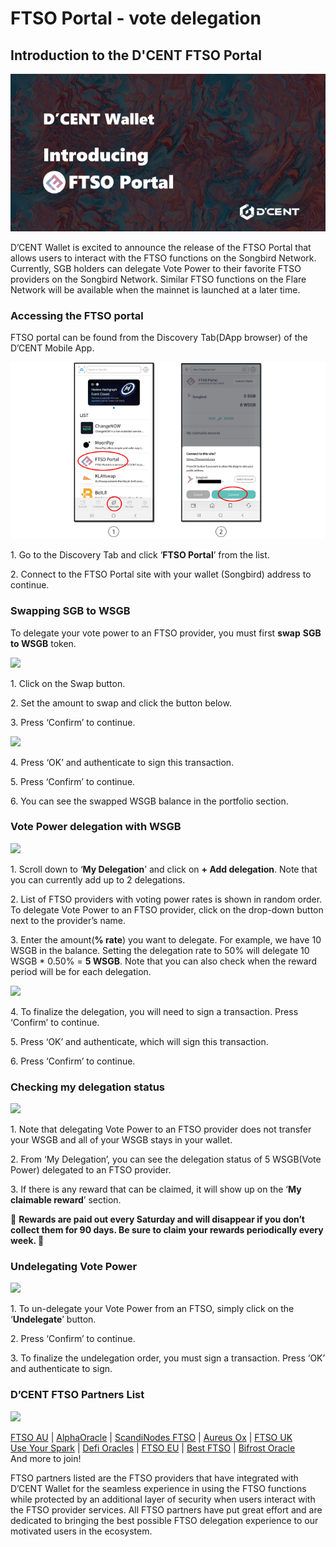 # FTSO Portal - vote delegation

## Introduction to the D'CENT FTSO Portal

![](<../.gitbook/assets/image (243).png>)

D’CENT Wallet is excited to announce the release of the FTSO Portal that allows users to interact with the FTSO functions on the Songbird Network. Currently, SGB ​​holders can delegate Vote Power to their favorite FTSO providers on the Songbird Network. Similar FTSO functions on the Flare Network will be available when the mainnet is launched at a later time.

### Accessing the FTSO portal <a href="9a62" id="9a62"></a>

FTSO portal can be found from the Discovery Tab(DApp browser) of the D’CENT Mobile App.

![](<../.gitbook/assets/image (244).png>)

1\. Go to the Discovery Tab and click ‘**FTSO Portal**’ from the list.

2\. Connect to the FTSO Portal site with your wallet (Songbird) address to continue.

### Swapping SGB to WSGB <a href="7f0c" id="7f0c"></a>

To delegate your vote power to an FTSO provider, you must first **swap** **SGB to WSGB** token.

![](https://miro.medium.com/max/700/1\*OlWp8oOVayuyaHXhsxgRhA.png)

1\. Click on the Swap button.

2\. Set the amount to swap and click the button below.

3\. Press ‘Confirm’ to continue.

![](https://miro.medium.com/max/700/1\*NrzXDkivzWK1Slf\_FPlb3g.png)

4\. Press ‘OK’ and authenticate to sign this transaction.

5\. Press ‘Confirm’ to continue.

6\. You can see the swapped WSGB balance in the portfolio section.

### Vote Power delegation with WSGB <a href="49a0" id="49a0"></a>

![](https://miro.medium.com/max/700/1\*vvGOXt5WklWsImKa32wmgg.png)

1\. Scroll down to ‘**My Delegation**’ and click on **+ Add delegation**. Note that you can currently add up to 2 delegations.

2\. List of FTSO providers with voting power rates is shown in random order. To delegate Vote Power to an FTSO provider, click on the drop-down button next to the provider’s name.

3\. Enter the amount(**% rate**) you want to delegate. For example, we have 10 WSGB in the balance. Setting the delegation rate to 50% will delegate 10 WSGB \* 0.50% = **5 WSGB**. Note that you can also check when the reward period will be for each delegation.

![](https://miro.medium.com/max/700/1\*30F0xHmrqNlRJkVEjaAx0g.png)

4\. To finalize the delegation, you will need to sign a transaction. Press ‘Confirm’ to continue.

5\. Press ‘OK’ and authenticate, which will sign this transaction.

6\. Press ‘Confirm’ to continue.

### Checking my delegation status <a href="64b3" id="64b3"></a>

![](https://miro.medium.com/max/700/1\*lWwqtgLmYeOKKYWJZuoxPQ.png)

1\. Note that delegating Vote Power to an FTSO provider does not transfer your WSGB and all of your WSGB stays in your wallet.

2\. From ‘My Delegation’, you can see the delegation status of 5 WSGB(Vote Power) delegated to an FTSO provider.

3\. If there is any reward that can be claimed, it will show up on the ‘**My claimable reward**’ section.

🚨 **Rewards are paid out every Saturday and will disappear if you don’t collect them for 90 days. Be sure to claim your rewards periodically every week. 🚨**

### Undelegating Vote Power <a href="5a41" id="5a41"></a>

![](https://miro.medium.com/max/700/1\*dqFgmg0riMp51fmAC5oJ7Q.png)

1\. To un-delegate your Vote Power from an FTSO, simply click on the ‘**Undelegate**’ button.

2\. Press ‘Confirm’ to continue.

3\. To finalize the undelegation order, you must sign a transaction. Press ‘OK’ and authenticate to sign.

### D’CENT FTSO Partners List <a href="ce1a" id="ce1a"></a>

![](https://miro.medium.com/max/700/1\*xCNgnnI60FtLsDpiwL-7ig.png)

[FTSO AU](https://www.ftso.com.au) | [AlphaOracle](https://www.alphaoracle.io) | [ScandiNodes FTSO](https://ftso.scandinodes.com) | [Aureus Ox](https://aureusox.com) | [FTSO UK](https://www.ftso.uk)\
[Use Your Spark](https://www.useyourspark.com) | [Defi Oracles](https://defioracles.org) | [FTSO EU](https://www.ftso.eu) | [Best FTSO](https://bestftso.xyz) | [Bifrost Oracle](https://towolabs.com)\
And more to join!

FTSO partners listed are the FTSO providers that have integrated with D’CENT Wallet for the seamless experience in using the FTSO functions while protected by an additional layer of security when users interact with the FTSO provider services. All FTSO partners have put great effort and are dedicated to bringing the best possible FTSO delegation experience to our motivated users in the ecosystem.


